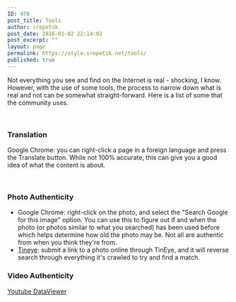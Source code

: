 ```yaml
---
ID: 478
post_title: Tools
author: srepetsk
post_date: 2016-01-02 22:14:02
post_excerpt: ""
layout: page
permalink: https://style.srepetsk.net/tools/
published: true
---
```

Not everything you see and find on the Internet is real - shocking, I know. However, with the use of some tools, the process to narrow down what is real and not can be somewhat straight-forward. Here is a list of some that the community uses.

&nbsp;
<h3>Translation</h3>
Google Chrome: you can right-click a page in a foreign language and press the Translate button. While not 100% accurate, this can give you a good idea of what the content is about.

&nbsp;
<h3>Photo Authenticity</h3>
<ul>
	<li>Google Chrome: right-click on the photo, and select the "Search Google for this image" option. You can use this to figure out if and when the photo (or photos similar to what you searched) has been used before which helps determine how old the photo may be. Not all are authentic from when you think they're from.</li>
	<li><a href="http://tineye.com">Tineye</a>: submit a link to a photo online through TinEye, and it will reverse search through everything it's crawled to try and find a match.</li>
</ul>
<h3>Video Authenticity</h3>
<a href="http://www.amnestyusa.org/citizenevidence/" target="_blank">Youtube DataViewer</a>